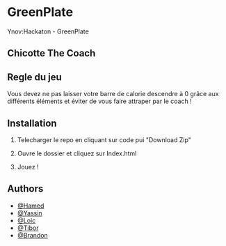 
# GreenPlate
Ynov:Hackaton - GreenPlate


## Chicotte The Coach

## Regle du jeu 

Vous devez ne pas laisser votre barre de calorie descendre à 0 grâce aux différents éléments et éviter de vous faire attraper par le coach !

## Installation

1. Telecharger le repo en cliquant sur code pui "Download Zip"

2. Ouvre le dossier et cliquez sur Index.html

3. Jouez !

## Authors
- [@Hamed](https://github.com/Ssnakyx)
- [@Yassin](https://github.com/syassinehub)
- [@Loic](https://github.com/loicglanoisatynov)
- [@Tibor](https://github.com/ltib0r)
- [@Brandon](https://github.com/lbrandon69)

